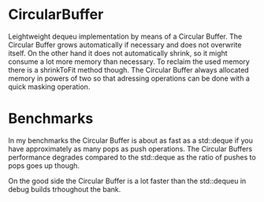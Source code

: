 # CircularBuffer

Leightweight dequeu implementation by means of a Circular Buffer. The Circular Buffer grows automatically if necessary
and does not overwrite itself. On the other hand it does not automatically shrink, so it might consume a lot more memory than necessary.
To reclaim the used memory there is a shrinkToFit method though.
The Circular Buffer always allocated memory in powers of two so that adressing operations can be done with a quick masking operation.

# Benchmarks

In my benchmarks the Circular Buffer is about as fast as a std::deque if you have approximately as many pops as push operations.
The Circular Buffers performance degrades compared to the std::deque as the ratio of pushes to pops goes up though.

On the good side the Circular Buffer is a lot faster than the std::dequeu in debug builds trhoughout the bank.
